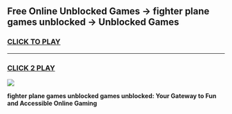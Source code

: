 
## Free Online Unblocked Games → fighter plane games unblocked → Unblocked Games
<h3>
<a href="https://premium.freeplayer.one?title=fighter_plane_games_unblocked&ref=21F">CLICK TO PLAY</a></h3>
<hr>

<h3>
<a href="https://premium.freeplayer.one?title=fighter_plane_games_unblocked&ref=21F">CLICK 2 PLAY</a>
  
</h3>

<a href="https://premium.freeplayer.one?title=fighter_plane_games_unblocked&ref=21F/"><img src="https://clearcache.store/games.png"></a>


**fighter plane games unblocked games unblocked: Your Gateway to Fun and Accessible Online Gaming**
